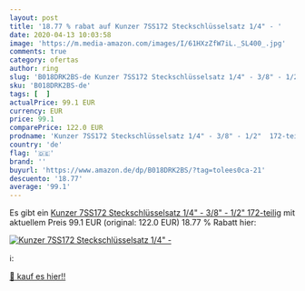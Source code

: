 ```yaml
---
layout: post
title: '18.77 % rabat auf Kunzer 7SS172 Steckschlüsselsatz 1/4" - '
date: 2020-04-13 10:03:58
image: 'https://m.media-amazon.com/images/I/61HXzZfW7iL._SL400_.jpg'
comments: true
category: ofertas
author: ring
slug: 'B018DRK2BS-de Kunzer 7SS172 Steckschlüsselsatz 1/4" - 3/8" - 1/2"...'
sku: 'B018DRK2BS-de'
tags: [  ]
actualPrice: 99.1 EUR
currency: EUR
price: 99.1
comparePrice: 122.0 EUR
prodname: 'Kunzer 7SS172 Steckschlüsselsatz 1/4" - 3/8" - 1/2"  172-teilig'
country: 'de'
flag: '🇩🇪'
brand: ''
buyurl: 'https://www.amazon.de/dp/B018DRK2BS/?tag=tolees0ca-21'
descuento: '18.77'
average: '99.1'
---
```


Es gibt ein [Kunzer 7SS172 Steckschlüsselsatz 1/4" - 3/8" - 1/2"  172-teilig](https://www.amazon.de/dp/B018DRK2BS/?tag=tolees0ca-21) mit aktuellem Preis 99.1 EUR (original: 122.0 EUR) 18.77 % Rabatt hier:

[![Kunzer 7SS172 Steckschlüsselsatz 1/4" - ](https://m.media-amazon.com/images/I/61HXzZfW7iL._SL400_.jpg)](https://www.amazon.de/dp/B018DRK2BS/?tag=tolees0ca-21)

ℹ️:


[🛒 kauf es hier!!](https://www.amazon.de/dp/B018DRK2BS/?tag=tolees0ca-21)
